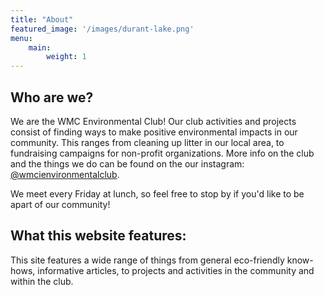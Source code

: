 ```yaml
---
title: "About"
featured_image: '/images/durant-lake.png'
menu:
    main:
        weight: 1
---
```

## Who are we?
We are the WMC Environmental Club! Our club activities and projects consist of finding ways to make positive environmental impacts in our community. This ranges from cleaning up litter in our local area, to fundraising campaigns for non-profit organizations. More info on the club and the things we do can be found on the our instagram: <a href="https://instagram.com/wmcienvironmentalclub?igshid=MDM4ZDc5MmU=">@wmcienvironmentalclub</a>.

We meet every Friday at lunch, so feel free to stop by if you'd like to be apart of our community!

## What this website features:
This site features a wide range of things from general eco-friendly know-hows, informative articles, to projects and activities in the community and within the club.